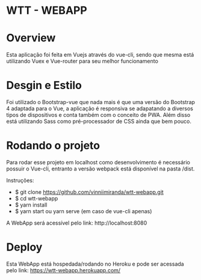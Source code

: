 # WTT - WEBAPP 

# Overview

Esta aplicação foi feita em Vuejs através do vue-cli, sendo que mesma está utilizando Vuex e Vue-router para seu melhor funcionamento

# Desgin e Estilo

Foi utilizado o Bootstrap-vue que nada mais é que uma versão do Bootstrap 4 adaptada para o Vue, a aplicação é responsiva se adapatando a diversos tipos de dispositivos e conta  também com o conceito de PWA. Além disso está utilizando Sass como pré-processador de CSS ainda que bem pouco.

# Rodando o projeto

Para rodar esse projeto em localhost como desenvolvimento é necessário possuir o Vue-cli, entranto a versão webpack está disponível na pasta /dist.

Instruções: 
- $ git clone https://github.com/vinniimiranda/wtt-webapp.git
- $ cd wtt-webapp 
- $ yarn install
- $ yarn start ou yarn serve (em caso de vue-cli apenas)

A WebApp será acessível pelo link: http://localhost:8080

# Deploy

Esta WebApp está hospedada/rodando no Heroku e pode ser acessada pelo link: https://wtt-webapp.herokuapp.com/


